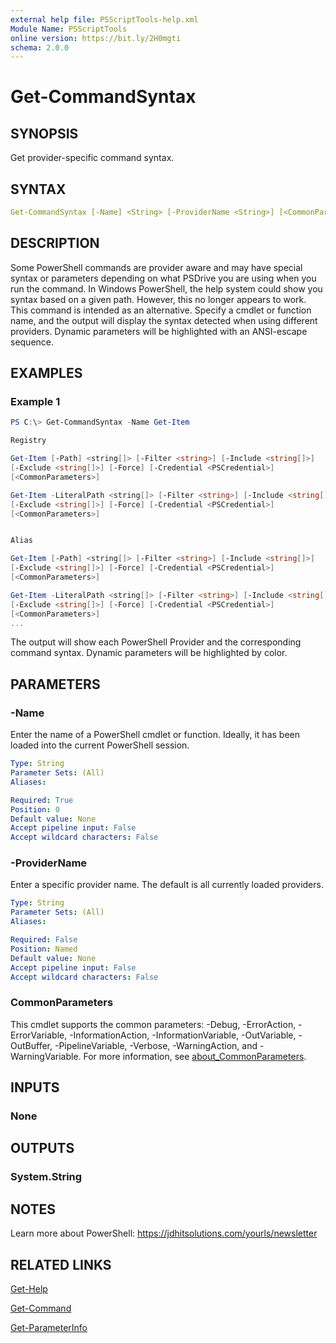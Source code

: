 ```yaml
---
external help file: PSScriptTools-help.xml
Module Name: PSScriptTools
online version: https://bit.ly/2H0mgti
schema: 2.0.0
---
```


# Get-CommandSyntax

## SYNOPSIS

Get provider-specific command syntax.

## SYNTAX

```yaml
Get-CommandSyntax [-Name] <String> [-ProviderName <String>] [<CommonParameters>]
```

## DESCRIPTION

Some PowerShell commands are provider aware and may have special syntax or parameters depending on what PSDrive you are using when you run the command. In Windows PowerShell, the help system could show you syntax based on a given path. However, this no longer appears to work. This command is intended as an alternative. Specify a cmdlet or function name, and the output will display the syntax detected when using different providers. Dynamic parameters will be highlighted with an ANSI-escape sequence.

## EXAMPLES

### Example 1

```powershell
PS C:\> Get-CommandSyntax -Name Get-Item

Registry

Get-Item [-Path] <string[]> [-Filter <string>] [-Include <string[]>]
[-Exclude <string[]>] [-Force] [-Credential <PSCredential>]
[<CommonParameters>]

Get-Item -LiteralPath <string[]> [-Filter <string>] [-Include <string[]>]
[-Exclude <string[]>] [-Force] [-Credential <PSCredential>]
[<CommonParameters>]


Alias

Get-Item [-Path] <string[]> [-Filter <string>] [-Include <string[]>]
[-Exclude <string[]>] [-Force] [-Credential <PSCredential>]
[<CommonParameters>]

Get-Item -LiteralPath <string[]> [-Filter <string>] [-Include <string[]>]
[-Exclude <string[]>] [-Force] [-Credential <PSCredential>]
[<CommonParameters>]
...
```

The output will show each PowerShell Provider and the corresponding command syntax. Dynamic parameters will be highlighted by color.

## PARAMETERS

### -Name

Enter the name of a PowerShell cmdlet or function.
Ideally, it has been loaded into the current PowerShell session.

```yaml
Type: String
Parameter Sets: (All)
Aliases:

Required: True
Position: 0
Default value: None
Accept pipeline input: False
Accept wildcard characters: False
```

### -ProviderName

Enter a specific provider name. The default is all currently loaded providers.

```yaml
Type: String
Parameter Sets: (All)
Aliases:

Required: False
Position: Named
Default value: None
Accept pipeline input: False
Accept wildcard characters: False
```

### CommonParameters

This cmdlet supports the common parameters: -Debug, -ErrorAction, -ErrorVariable, -InformationAction, -InformationVariable, -OutVariable, -OutBuffer, -PipelineVariable, -Verbose, -WarningAction, and -WarningVariable. For more information, see [about_CommonParameters](http://go.microsoft.com/fwlink/?LinkID=113216).

## INPUTS

### None

## OUTPUTS

### System.String

## NOTES

Learn more about PowerShell: https://jdhitsolutions.com/yourls/newsletter

## RELATED LINKS

[Get-Help]()

[Get-Command]()

[Get-ParameterInfo](Get-ParameterInfo.md)
